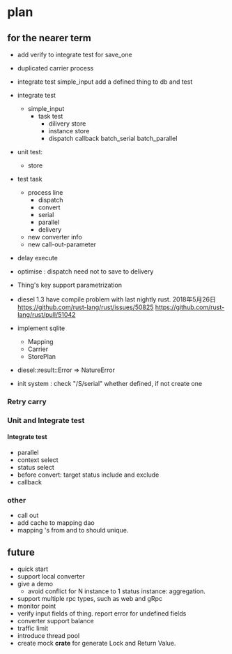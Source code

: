 # plan

## for the nearer term

* add verify to integrate test for save_one
* duplicated carrier process
* integrate test
  simple_input
    add a defined thing to db and test

* integrate test
    * simple_input
        * task test
          * dilivery store
          * instance store
          * dispatch
    callback
    batch_serial
    batch_parallel
* unit test:
  * store 
* test task
  * process line
    * dispatch
    * convert
    * serial
    * parallel
    * delivery
  * new converter info 
  * new call-out-parameter
* delay execute
* optimise : dispatch need not to save to delivery
* Thing's key support parametrization
* diesel 1.3 have compile problem with last nightly rust. 2018年5月26日
https://github.com/rust-lang/rust/issues/50825
https://github.com/rust-lang/rust/pull/51042
* implement sqlite
  * Mapping
  * Carrier
  * StorePlan
* diesel::result::Error => NatureError
* init system : check "/S/serial" whether defined, if not create one


### Retry carry

### Unit and Integrate test 

#### Integrate test
* parallel
* context select
* status select
* before convert: target status include and exclude
* callback

### other

* call out
* add cache to mapping dao
* mapping 's from and to should unique. 

## future

* quick start
* support local converter
* give a demo
  * avoid conflict for N instance to 1 status instance: aggregation.
* support multiple rpc types, such as web and gRpc
* monitor point
* verify input fields of thing. report error for undefined fields
* converter support balance
* traffic limit
* introduce thread pool
* create mock **crate** for generate Lock and Return Value.
